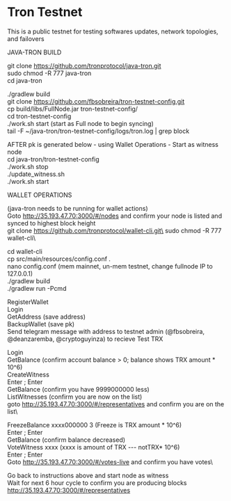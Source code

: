 # Tron Testnet 
This is a public testnet for testing softwares updates, network topologies, and failovers

JAVA-TRON BUILD

git clone https://github.com/tronprotocol/java-tron.git  
sudo chmod -R 777 java-tron\
cd java-tron

./gradlew build\
git clone https://github.com/fbsobreira/tron-testnet-config.git  
cp build/libs/FullNode.jar tron-testnet-config/\
cd tron-testnet-config\
./work.sh start  (start as Full node to begin syncing)\
tail -F ~/java-tron/tron-testnet-config/logs/tron.log | grep block
  
  
AFTER pk is generated below - using Wallet Operations - Start as witness node\
cd java-tron/tron-testnet-config\
./work.sh stop\
./update_witness.sh 	<Enter your node private key>\
./work.sh start
  
  
  
WALLET OPERATIONS

(java-tron needs to be running for wallet actions)\
Goto http://35.193.47.70:3000/#/nodes and confirm your node is listed and synced to highest block height\
git clone https://github.com/tronprotocol/wallet-cli.git\
sudo chmod -R 777 wallet-cli\

cd wallet-cli\
cp src/main/resources/config.conf .\
nano config.conf  (mem mainnet, un-mem testnet, change fullnode IP to 127.0.0.1)\
./gradlew build\
./gradlew run -Pcmd

RegisterWallet <enter pw of choice>\
Login <pw>\
GetAddress    (save address)\
BackupWallet  (save pk)\
Send telegram message with address to testnet admin (@fbsobreira, @deanzaremba, @cryptoguyinza) to recieve Test TRX

Login\
GetBalance (confirm account balance > 0; balance shows TRX amount * 10^6)\
CreateWitness  <web url of choice>\
Enter <y>;   Enter <password>\
GetBalance  (confirm you have 9999000000 less)\
ListWitnesses  (confirm you are now on the list)\
goto http://35.193.47.70:3000/#/representatives and confirm you are on the list\

FreezeBalance xxxx000000 3   (Freeze is TRX amount * 10^6)\
Enter <y>;   Enter <password>\
GetBalance  (confirm balance decreased)\
VoteWitness <account address> xxxx  (xxxx is amount of TRX --- notTRX* 10^6)\
Enter <y>;   Enter <password>\
Goto http://35.193.47.70:3000/#/votes-live and confirm you have votes\


Go back to instructions above and start node as witness\
Wait for next 6 hour cycle to confirm you are producing blocks\
http://35.193.47.70:3000/#/representatives
